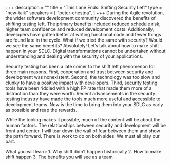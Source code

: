+++
description = ""
title = "This Lane Ends: Shifting Security Left"
type = "new-talk"
speakers = [
        "peter-chestna",
]
+++
During the Agile revolution, the wider software development community discovered the benefits of shifting testing left. The primary benefits included reduced schedule risk, higher team confidence and reduced development costs. Additionally, developers have gotten better at writing functional code and fewer things are found late in the cycle. What if we tried the same with security? Would we see the same benefits? Absolutely! Let’s talk about how to make shift happen in your SDLC. Digital transformations cannot be undertaken without understanding and dealing with the security of your applications.

Security testing has been a late comer to the shift left phenomenon for three main reasons. First, cooperation and trust between security and development was nonexistent. Second, the technology was too slow and clunky to have a positive impact with developers. Third, security testing tools have been riddled with a high FP rate that made them more of a distraction than they were worth. Recent advancements in the security testing industry have made the tools much more useful and accessible to development teams. Now is the time to bring them into your SDLC as early as possible and reap the rewards.

While the tooling makes it possible, much of the content will be about the human factors. The relationships between security and development will be front and center. I will tear down the wall of fear between them and show the path forward. There is work to do on both sides. We must all play our part.

What you will learn:	1.	Why shift didn’t happen historically 2.	How to make shift happen 3.	The benefits you will see as a team